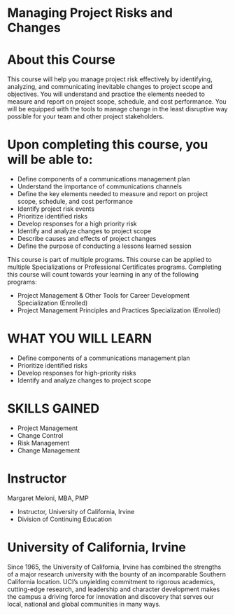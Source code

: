 # Managing Project Risks and Changes


# About this Course
This course will help you manage project risk effectively by identifying, analyzing, and communicating inevitable changes to project scope and objectives. You will understand and practice the elements needed to measure and report on project scope, schedule, and cost performance. You will be equipped with the tools to manage change in the least disruptive way possible for your team and other project stakeholders.

# Upon completing this course, you will be able to:
- Define components of a communications management plan
- Understand the importance of communications channels
- Define the key elements needed to measure and report on project scope, schedule, and cost performance
- Identify project risk events
- Prioritize identified risks
- Develop responses for a high priority risk
- Identify and analyze changes to project scope
- Describe causes and effects of project changes
- Define the purpose of conducting a lessons learned session

This course is part of multiple programs. This course can be applied to multiple Specializations or Professional Certificates programs. Completing this course will count towards your learning in any of the following programs:
- Project Management & Other Tools for Career Development Specialization (Enrolled)
- Project Management Principles and Practices Specialization (Enrolled)


# WHAT YOU WILL LEARN
* Define components of a communications management plan
* Prioritize identified risks
* Develop responses for high-priority risks
* Identify and analyze changes to project scope

# SKILLS GAINED
- Project Management
- Change Control
- Risk Management
- Change Management

# Instructor
Margaret Meloni, MBA, PMP
- Instructor, University of California, Irvine 
- Division of Continuing Education

# University of California, Irvine
Since 1965, the University of California, Irvine has combined the strengths of a major research university with the bounty of an incomparable Southern California location. UCI’s unyielding commitment to rigorous academics, cutting-edge research, and leadership and character development makes the campus a driving force for innovation and discovery that serves our local, national and global communities in many ways.
